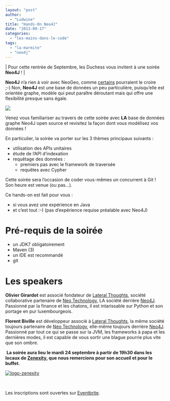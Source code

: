 ```yaml
---
layout: "post"
author: 
  - "Ludwine"
title: "Hands-On Neo4J"
date: "2013-09-17"
categories: 
  - "les-mains-dans-le-code"
tags: 
  - "la-marmite"
  - "neo4j"
---
```


| Pour cette rentrée de Septembre, les Duchess vous invitent à une soirée **Neo4J** ! |

**Neo4J** n’a rien à voir avec NeoGeo, comme [certains](https://twitter.com/romainguy/statuses/330786304671498240) pourraient le croire ;-) Non, **Neo4J** est une base de données un peu particulière, puisqu’elle est orientée graphe, modèle qui peut paraître déroutant mais qui offre une flexibilité presque sans égale.

![](/assets/2013/09/2013-09-17-hands-on-neo4j/image01.png)

Venez vous familiariser au travers de cette soirée avec **LA** base de données graphe Neo4J open source et revisitez la façon dont vous modélisez vos données !

En particulier, la soirée va porter sur les 3 thèmes principaux suivants :

- utilisation des APIs unitaires
- étude de l’API d’indexation
- requêtage des données :
    - premiers pas avec le framework de traversée
    - requêtes avec Cypher

Cette soirée sera l’occasion de coder vous-mêmes un concurrent à Git ! Son heure est venue (ou pas…).

Ce hands-on est fait pour vous :

- si vous avez une expérience en Java
- et c’est tout :-) (pas d’expérience requise préalable avec Neo4J)

# Pré-requis de la soirée

- un JDK7 obligatoirement
- Maven (3)
- un IDE est recommandé
- git

# Les speakers

**Olivier Girardot** est associé fondateur de [Lateral Thoughts](http://www.lateral-thoughts.com/), société collaborative partenaire de [Neo Technology](http://www.neotechnology.com/), LA société derrière [Neo4J](http://www.neo4j.org/). Passionné par la finance et les chatons, il est intarissable sur Python et son portage en pur luxembourgeois.

**Florent Biville** est développeur associé à [Lateral Thoughts](http://www.lateral-thoughts.com/), la même société toujours partenaire de [Neo Technology](http://www.neotechnology.com/), elle-même toujours derrière [Neo4J](http://www.neo4j.org/). Passionné par tout ce qui se passe sur la JVM, les frameworks à papa et les dernières modes, il est capable de vous sortir une blague pourrie plus vite que son ombre.

 **La soirée aura lieu le mardi **24 septembre à partir de 19h30** dans les locaux de [Zenexity](http://zenexity.com/ "zenexity"), que nous remercions pour son accueil et pour le buffet.**

[![logo-zenexity](/assets/2013/09/2013-09-17-hands-on-neo4j/logo-zenexity-300x150.png)](http://www.duchess-france.org/wp-content/uploads/2013/09/logo-zenexity.png)

 

Les inscriptions sont ouvertes sur [Eventbrite](https://www.eventbrite.com/event/8359500491 "Eventbrite").
